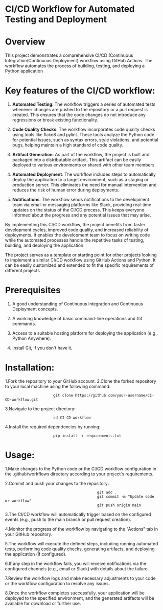# CI/CD Workflow for Automated Testing and Deployment

# Overview
This project demonstrates a comprehensive CI/CD (Continuous Integration/Continuous Deployment) workflow using GitHub Actions. The workflow automates the process of building, testing, and deploying a Python application

# Key features of the CI/CD workflow:

1. **Automated Testing**: The workflow triggers a series of automated tests whenever changes are pushed to the repository or a pull request is created. This ensures that the code changes do not introduce any regressions or break existing functionality.

2. **Code Quality Checks**: The workflow incorporates code quality checks using tools like flake8 and pylint. These tools analyze the Python code for potential issues, such as syntax errors, style violations, and potential bugs, helping maintain a high standard of code quality.

3. **Artifact Generation**: As part of the workflow, the project is built and packaged into a distributable artifact. This artifact can be easily deployed to various environments or shared with other team members.

4. **Automated Deployment**: The workflow includes steps to automatically deploy the application to a target environment, such as a staging or production server. This eliminates the need for manual intervention and reduces the risk of human error during deployments.

5. **Notifications**: The workflow sends notifications to the development team via email or messaging platforms like Slack, providing real-time updates on the status of the CI/CD process. This keeps everyone informed about the progress and any potential issues that may arise.

By implementing this CI/CD workflow, the project benefits from faster development cycles, improved code quality, and increased reliability of deployments. It enables the development team to focus on writing code while the automated processes handle the repetitive tasks of testing, building, and deploying the application.

The project serves as a template or starting point for other projects looking to implement a similar CI/CD workflow using GitHub Actions and Python. It can be easily customized and extended to fit the specific requirements of different projects

# Prerequisites

1. A good understanding of Continuous Integration and Continuous Deployment concepts.
  
2. A working knowledge of basic command-line operations and Git commands.
 
3. Access to a suitable hosting platform for deploying the application (e.g., Python Anywhere).
   
4. Install Git, if you don't have it.

# Installation:

1.Fork the repository to your GitHub account.
2.Clone the forked repository to your local machine using the following command:

                          git clone https://github.com/your-username/CI-CD-workflow.git
3.Navigate to the project directory:

                          cd CI-CD-workflow
4.Install the required dependencies by running:

                          pip install -r requirements.txt

# Usage:

1.Make changes to the Python code or the CI/CD workflow configuration in the .github/workflows directory according to your project's requirements.

2.Commit and push your changes to the repository:

                                              git add .
                                              git commit -m "Update code or workflow"
                                              git push origin main

3.The CI/CD workflow will automatically trigger based on the configured events (e.g., push to the main branch or pull request creation).

4.Monitor the progress of the workflow by navigating to the "Actions" tab in your GitHub repository.

5.The workflow will execute the defined steps, including running automated tests, performing code quality checks, generating artifacts, and deploying the application (if configured).

6.If any step in the workflow fails, you will receive notifications via the configured channels (e.g., email or Slack) with details about the failure.

7.Review the workflow logs and make necessary adjustments to your code or the workflow configuration to resolve any issues.

8.Once the workflow completes successfully, your application will be deployed to the specified environment, and the generated artifacts will be available for download or further use.


